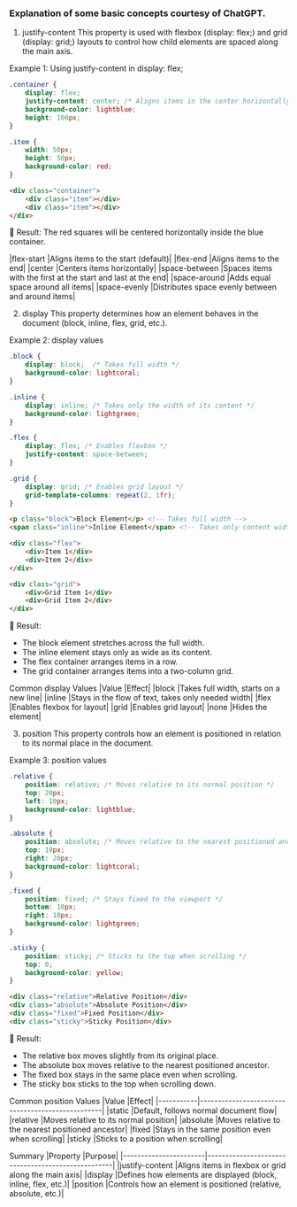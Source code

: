 ### Explanation of some basic concepts courtesy of ChatGPT.

1. justify-content
This property is used with flexbox (display: flex;) and grid (display: grid;) layouts to control how child elements are spaced along the main axis.

Example 1: Using justify-content in display: flex;

```css
.container {
    display: flex;
    justify-content: center; /* Aligns items in the center horizontally */
    background-color: lightblue;
    height: 100px;
}

.item {
    width: 50px;
    height: 50px;
    background-color: red;
}
```

```html
<div class="container">
    <div class="item"></div>
    <div class="item"></div>
</div>

```
🔹 Result: The red squares will be centered horizontally inside the blue container.

|flex-start	    |Aligns items to the start (default)|
|flex-end	    |Aligns items to the end|
|center	        |Centers items horizontally|
|space-between	|Spaces items with the first at the start and last at the end|
|space-around	|Adds equal space around all items|
|space-evenly	|Distributes space evenly between and around items|

2. display
This property determines how an element behaves in the document (block, inline, flex, grid, etc.).

Example 2: display values

```css
.block {
    display: block;  /* Takes full width */
    background-color: lightcoral;
}

.inline {
    display: inline; /* Takes only the width of its content */
    background-color: lightgreen;
}

.flex {
    display: flex; /* Enables flexbox */
    justify-content: space-between;
}

.grid {
    display: grid; /* Enables grid layout */
    grid-template-columns: repeat(2, 1fr);
}
```

```html
<p class="block">Block Element</p> <!-- Takes full width -->
<span class="inline">Inline Element</span> <!-- Takes only content width -->

<div class="flex">
    <div>Item 1</div>
    <div>Item 2</div>
</div>

<div class="grid">
    <div>Grid Item 1</div>
    <div>Grid Item 2</div>
</div>
```

🔹 Result:

- The block element stretches across the full width.
- The inline element stays only as wide as its content.
- The flex container arranges items in a row.
- The grid container arranges items into a two-column grid.

Common display Values
|Value	|Effect|
|block	|Takes full width, starts on a new line|
|inline	|Stays in the flow of text, takes only needed width|
|flex	|Enables flexbox for layout|
|grid	|Enables grid layout|
|none	|Hides the element|

3. position
This property controls how an element is positioned in relation to its normal place in the document.

Example 3: position values

```css
.relative {
    position: relative; /* Moves relative to its normal position */
    top: 20px;
    left: 10px;
    background-color: lightblue;
}

.absolute {
    position: absolute; /* Moves relative to the nearest positioned ancestor */
    top: 10px;
    right: 20px;
    background-color: lightcoral;
}

.fixed {
    position: fixed; /* Stays fixed to the viewport */
    bottom: 10px;
    right: 10px;
    background-color: lightgreen;
}

.sticky {
    position: sticky; /* Sticks to the top when scrolling */
    top: 0;
    background-color: yellow;
}
```

```html
<div class="relative">Relative Position</div>
<div class="absolute">Absolute Position</div>
<div class="fixed">Fixed Position</div>
<div class="sticky">Sticky Position</div>
```

🔹 Result:
- The relative box moves slightly from its original place.
- The absolute box moves relative to the nearest positioned ancestor.
- The fixed box stays in the same place even when scrolling.
- The sticky box sticks to the top when scrolling down.

Common position Values
|Value	    |Effect|
|-----------|--------------------------------------------------|
|static	    |Default, follows normal document flow|
|relative	|Moves relative to its normal position|
|absolute	|Moves relative to the nearest positioned ancestor|
|fixed	    |Stays in the same position even when scrolling|
|sticky	    |Sticks to a position when scrolling|

Summary
|Property	        |Purpose|
|-----------------------|---------------------------------------------------|
|justify-content	    |Aligns items in flexbox or grid along the main axis|
|display	            |Defines how elements are displayed (block, inline, flex, etc.)|
|position	        |Controls how an element is positioned (relative, absolute, etc.)|